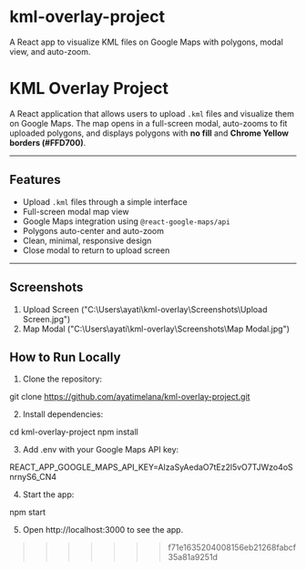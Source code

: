 # kml-overlay-project
A React app to visualize KML files on Google Maps with polygons, modal view, and auto-zoom.

# KML Overlay Project

A React application that allows users to upload `.kml` files and visualize them on Google Maps. The map opens in a full-screen modal, auto-zooms to fit uploaded polygons, and displays polygons with **no fill** and **Chrome Yellow borders (#FFD700)**.

---

## Features

- Upload `.kml` files through a simple interface
- Full-screen modal map view
- Google Maps integration using `@react-google-maps/api`
- Polygons auto-center and auto-zoom
- Clean, minimal, responsive design
- Close modal to return to upload screen

---

## Screenshots

1. Upload Screen ("C:\Users\ayati\kml-overlay\Screenshots\Upload Screen.jpg")
2. Map Modal ("C:\Users\ayati\kml-overlay\Screenshots\Map Modal.jpg")

## How to Run Locally

1. Clone the repository:

git clone https://github.com/ayatimelana/kml-overlay-project.git

2. Install dependencies:

cd kml-overlay-project
npm install

3. Add .env with your Google Maps API key:

REACT_APP_GOOGLE_MAPS_API_KEY=AIzaSyAedaO7tEz2l5vO7TJWzo4oSnrnyS6_CN4

4. Start the app:

npm start

5. Open http://localhost:3000 to see the app.
>>>>>>> f71e1635204008156eb21268fabcf35a81a9251d

